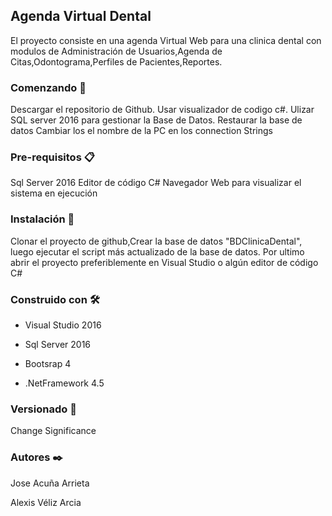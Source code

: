 ## **Agenda Virtual Dental**

El proyecto consiste en una agenda Virtual Web para una clinica dental con modulos de Administración de Usuarios,Agenda de Citas,Odontograma,Perfiles de Pacientes,Reportes.

### **Comenzando 🚀**

Descargar el repositorio de Github.
Usar visualizador de codigo c#.
Ulizar SQL server 2016 para gestionar la Base de Datos.
Restaurar la base de datos
Cambiar los el nombre de la PC en los connection Strings

### **Pre-requisitos 📋**
Sql Server 2016
Editor de código C#
Navegador Web para visualizar el sistema en ejecución

### **Instalación 🔧**
Clonar el proyecto de github,Crear la base de datos "BDClinicaDental", luego ejecutar el script más actualizado de la base de datos.
Por ultimo abrir el proyecto preferiblemente en Visual Studio o algún editor de código C#

### **Construido con 🛠️**

* Visual Studio 2016

* Sql Server 2016

* Bootsrap 4

* .NetFramework 4.5

### **Versionado 📌**

Change Significance

### **Autores ✒️**

Jose Acuña Arrieta

Alexis Véliz Arcia

